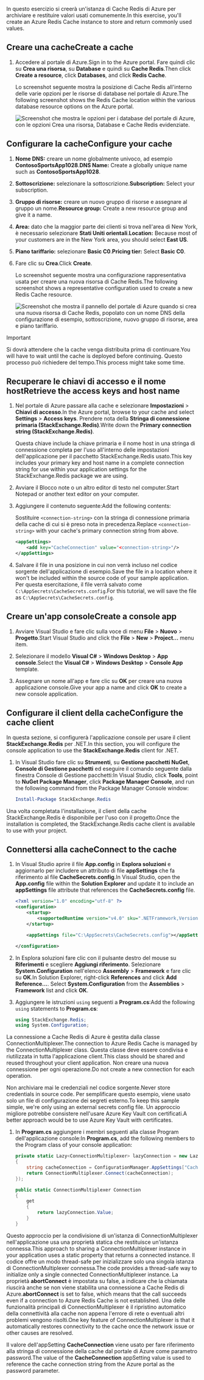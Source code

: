 <span data-ttu-id="b08f4-101">In questo esercizio si creerà un'istanza di Cache Redis di Azure per archiviare e restituire valori usati comunemente.</span><span class="sxs-lookup"><span data-stu-id="b08f4-101">In this exercise, you'll create an Azure Redis Cache instance to store and return commonly used values.</span></span>

## <a name="create-a-cache"></a><span data-ttu-id="b08f4-102">Creare una cache</span><span class="sxs-lookup"><span data-stu-id="b08f4-102">Create a cache</span></span>

1. <span data-ttu-id="b08f4-103">Accedere al portale di Azure.</span><span class="sxs-lookup"><span data-stu-id="b08f4-103">Sign in to the Azure portal.</span></span> <span data-ttu-id="b08f4-104">Fare quindi clic su **Crea una risorsa**, su **Database** e quindi su **Cache Redis**.</span><span class="sxs-lookup"><span data-stu-id="b08f4-104">Then click **Create a resource**, click **Databases**, and click **Redis Cache**.</span></span>

    <span data-ttu-id="b08f4-105">Lo screenshot seguente mostra la posizione di Cache Redis all'interno delle varie opzioni per le risorse di database nel portale di Azure.</span><span class="sxs-lookup"><span data-stu-id="b08f4-105">The following screenshot shows the Redis Cache location within the various database resource options on the Azure portal.</span></span>

    ![Screenshot che mostra le opzioni per i database del portale di Azure, con le opzioni Crea una risorsa, Database e Cache Redis evidenziate.](../media/4-create-a-cache-1.png)

## <a name="configure-your-cache"></a><span data-ttu-id="b08f4-107">Configurare la cache</span><span class="sxs-lookup"><span data-stu-id="b08f4-107">Configure your cache</span></span>

1. <span data-ttu-id="b08f4-108">**Nome DNS:** creare un nome globalmente univoco, ad esempio **ContosoSportsApp1028**.</span><span class="sxs-lookup"><span data-stu-id="b08f4-108">**DNS Name:** Create a globally unique name such as **ContosoSportsApp1028**.</span></span>

1. <span data-ttu-id="b08f4-109">**Sottoscrizione:** selezionare la sottoscrizione.</span><span class="sxs-lookup"><span data-stu-id="b08f4-109">**Subscription:** Select your subscription.</span></span>

1. <span data-ttu-id="b08f4-110">**Gruppo di risorse:** creare un nuovo gruppo di risorse e assegnare al gruppo un nome.</span><span class="sxs-lookup"><span data-stu-id="b08f4-110">**Resource group:** Create a new resource group and give it a name.</span></span>

1. <span data-ttu-id="b08f4-111">**Area:** dato che la maggior parte dei clienti si trova nell'area di New York, è necessario selezionare **Stati Uniti orientali**.</span><span class="sxs-lookup"><span data-stu-id="b08f4-111">**Location:** Because most of your customers are in the New York area, you should select **East US**.</span></span>

1. <span data-ttu-id="b08f4-112">**Piano tariffario:** selezionare **Basic C0**.</span><span class="sxs-lookup"><span data-stu-id="b08f4-112">**Pricing tier:** Select **Basic C0**.</span></span>

1. <span data-ttu-id="b08f4-113">Fare clic su **Crea**.</span><span class="sxs-lookup"><span data-stu-id="b08f4-113">Click **Create**.</span></span>

    <span data-ttu-id="b08f4-114">Lo screenshot seguente mostra una configurazione rappresentativa usata per creare una nuova risorsa di Cache Redis.</span><span class="sxs-lookup"><span data-stu-id="b08f4-114">The following screenshot shows a representative configuration used to create a new Redis Cache resource.</span></span>

    ![Screenshot che mostra il pannello del portale di Azure quando si crea una nuova risorsa di Cache Redis, popolato con un nome DNS della configurazione di esempio, sottoscrizione, nuovo gruppo di risorse, area e piano tariffario.](../media/4-create-a-cache-2.png)

> [!IMPORTANT]
> <span data-ttu-id="b08f4-116">Si dovrà attendere che la cache venga distribuita prima di continuare.</span><span class="sxs-lookup"><span data-stu-id="b08f4-116">You will have to wait until the cache is deployed before continuing.</span></span> <span data-ttu-id="b08f4-117">Questo processo può richiedere del tempo.</span><span class="sxs-lookup"><span data-stu-id="b08f4-117">This process might take some time.</span></span>

## <a name="retrieve-the-access-keys-and-host-name"></a><span data-ttu-id="b08f4-118">Recuperare le chiavi di accesso e il nome host</span><span class="sxs-lookup"><span data-stu-id="b08f4-118">Retrieve the access keys and host name</span></span>

1. <span data-ttu-id="b08f4-119">Nel portale di Azure passare alla cache e selezionare **Impostazioni** > **Chiavi di accesso**.</span><span class="sxs-lookup"><span data-stu-id="b08f4-119">In the Azure portal, browse to your cache and select **Settings** > **Access keys**.</span></span> <span data-ttu-id="b08f4-120">Prendere nota della **Stringa di connessione primaria (StackExchange.Redis)**.</span><span class="sxs-lookup"><span data-stu-id="b08f4-120">Write down the **Primary connection string (StackExchange.Redis)**.</span></span>

    <span data-ttu-id="b08f4-121">Questa chiave include la chiave primaria e il nome host in una stringa di connessione completa per l'uso all'interno delle impostazioni dell'applicazione per il pacchetto StackExchange.Redis usato.</span><span class="sxs-lookup"><span data-stu-id="b08f4-121">This key includes your primary key and host name in a complete connection string for use within your application settings for the StackExchange.Redis package we are using.</span></span>

1. <span data-ttu-id="b08f4-122">Avviare il Blocco note o un altro editor di testo nel computer.</span><span class="sxs-lookup"><span data-stu-id="b08f4-122">Start Notepad or another text editor on your computer.</span></span>

1. <span data-ttu-id="b08f4-123">Aggiungere il contenuto seguente:</span><span class="sxs-lookup"><span data-stu-id="b08f4-123">Add the following contents:</span></span>

    <span data-ttu-id="b08f4-124">Sostituire `<connection-string>` con la stringa di connessione primaria della cache di cui si è preso nota in precedenza.</span><span class="sxs-lookup"><span data-stu-id="b08f4-124">Replace `<connection-string>` with your cache's primary connection string from above.</span></span>

    ```xml
    <appSettings>
        <add key="CacheConnection" value="<connection-string>"/>
    </appSettings>
    ```

1. <span data-ttu-id="b08f4-125">Salvare il file in una posizione in cui non verrà incluso nel codice sorgente dell'applicazione di esempio.</span><span class="sxs-lookup"><span data-stu-id="b08f4-125">Save the file in a location where it won't be included within the source code of your sample application.</span></span> <span data-ttu-id="b08f4-126">Per questa esercitazione, il file verrà salvato come `C:\AppSecrets\CacheSecrets.config`.</span><span class="sxs-lookup"><span data-stu-id="b08f4-126">For this tutorial, we will save the file as `C:\AppSecrets\CacheSecrets.config`.</span></span>

## <a name="create-a-console-app"></a><span data-ttu-id="b08f4-127">Creare un'app console</span><span class="sxs-lookup"><span data-stu-id="b08f4-127">Create a console app</span></span>

1. <span data-ttu-id="b08f4-128">Avviare Visual Studio e fare clic sulla voce di menu **File** > **Nuovo** > **Progetto**.</span><span class="sxs-lookup"><span data-stu-id="b08f4-128">Start Visual Studio and click the **File** > **New** > **Project...** menu item.</span></span>

1. <span data-ttu-id="b08f4-129">Selezionare il modello **Visual C#** > **Windows Desktop** > **App console**.</span><span class="sxs-lookup"><span data-stu-id="b08f4-129">Select the **Visual C#** > **Windows Desktop** > **Console App** template.</span></span>

1. <span data-ttu-id="b08f4-130">Assegnare un nome all'app e fare clic su **OK** per creare una nuova applicazione console.</span><span class="sxs-lookup"><span data-stu-id="b08f4-130">Give your app a name and click **OK** to create a new console application.</span></span>

## <a name="configure-the-cache-client"></a><span data-ttu-id="b08f4-131">Configurare il client della cache</span><span class="sxs-lookup"><span data-stu-id="b08f4-131">Configure the cache client</span></span>

<span data-ttu-id="b08f4-132">In questa sezione, si configurerà l'applicazione console per usare il client **StackExchange.Redis** per .NET.</span><span class="sxs-lookup"><span data-stu-id="b08f4-132">In this section, you will configure the console application to use the **StackExchange.Redis** client for .NET.</span></span>

1. <span data-ttu-id="b08f4-133">In Visual Studio fare clic su **Strumenti**, su **Gestione pacchetti NuGet**, **Console di Gestione pacchetti** ed eseguire il comando seguente dalla finestra Console di Gestione pacchetti:</span><span class="sxs-lookup"><span data-stu-id="b08f4-133">In Visual Studio, click **Tools**, point to **NuGet Package Manager**, click **Package Manager Console**, and run the following command from the Package Manager Console window:</span></span>

    ```powershell
    Install-Package StackExchange.Redis
    ```

<span data-ttu-id="b08f4-134">Una volta completata l'installazione, il client della cache StackExchange.Redis è disponibile per l'uso con il progetto.</span><span class="sxs-lookup"><span data-stu-id="b08f4-134">Once the installation is completed, the StackExchange.Redis cache client is available to use with your project.</span></span>

## <a name="connect-to-the-cache"></a><span data-ttu-id="b08f4-135">Connettersi alla cache</span><span class="sxs-lookup"><span data-stu-id="b08f4-135">Connect to the cache</span></span>

1. <span data-ttu-id="b08f4-136">In Visual Studio aprire il file **App.config** in **Esplora soluzioni** e aggiornarlo per includere un attributo di file **appSettings** che fa riferimento al file **CacheSecrets.config**.</span><span class="sxs-lookup"><span data-stu-id="b08f4-136">In Visual Studio, open the **App.config** file within the **Solution Explorer** and update it to include an **appSettings** file attribute that references the **CacheSecrets.config** file.</span></span>

    ```xml
    <?xml version="1.0" encoding="utf-8" ?>
    <configuration>
        <startup>
            <supportedRuntime version="v4.0" sku=".NETFramework,Version=v4.7.1" />
        </startup>

        <appSettings file="C:\AppSecrets\CacheSecrets.config"></appSettings>

    </configuration>
    ```

1. <span data-ttu-id="b08f4-137">In Esplora soluzioni fare clic con il pulsante destro del mouse su **Riferimenti** e scegliere **Aggiungi riferimento**. Selezionare **System.Configuration** nell'elenco **Assembly** > **Framework** e fare clic su **OK**.</span><span class="sxs-lookup"><span data-stu-id="b08f4-137">In Solution Explorer, right-click **References** and click **Add Reference...**. Select **System.Configuration** from the **Assemblies** > **Framework** list and click **OK**.</span></span>

1. <span data-ttu-id="b08f4-138">Aggiungere le istruzioni `using` seguenti a **Program.cs**:</span><span class="sxs-lookup"><span data-stu-id="b08f4-138">Add the following `using` statements to **Program.cs**:</span></span>

    ```csharp
    using StackExchange.Redis;
    using System.Configuration;
    ```

<span data-ttu-id="b08f4-139">La connessione a Cache Redis di Azure è gestita dalla classe ConnectionMultiplexer.</span><span class="sxs-lookup"><span data-stu-id="b08f4-139">The connection to Azure Redis Cache is managed by the ConnectionMultiplexer class.</span></span> <span data-ttu-id="b08f4-140">Questa classe deve essere condivisa e riutilizzata in tutta l'applicazione client.</span><span class="sxs-lookup"><span data-stu-id="b08f4-140">This class should be shared and reused throughout your client application.</span></span> <span data-ttu-id="b08f4-141">Non creare una nuova connessione per ogni operazione.</span><span class="sxs-lookup"><span data-stu-id="b08f4-141">Do not create a new connection for each operation.</span></span>

<span data-ttu-id="b08f4-142">Non archiviare mai le credenziali nel codice sorgente.</span><span class="sxs-lookup"><span data-stu-id="b08f4-142">Never store credentials in source code.</span></span> <span data-ttu-id="b08f4-143">Per semplificare questo esempio, viene usato solo un file di configurazione dei segreti esterno.</span><span class="sxs-lookup"><span data-stu-id="b08f4-143">To keep this sample simple, we're only using an external secrets config file.</span></span> <span data-ttu-id="b08f4-144">Un approccio migliore potrebbe consistere nell'usare Azure Key Vault con certificati.</span><span class="sxs-lookup"><span data-stu-id="b08f4-144">A better approach would be to use Azure Key Vault with certificates.</span></span>

1. <span data-ttu-id="b08f4-145">In **Program.cs** aggiungere i membri seguenti alla classe Program dell'applicazione console:</span><span class="sxs-lookup"><span data-stu-id="b08f4-145">In **Program.cs**, add the following members to the Program class of your console application:</span></span>

    ```csharp
    private static Lazy<ConnectionMultiplexer> lazyConnection = new Lazy<ConnectionMultiplexer>(() =>
    {
        string cacheConnection = ConfigurationManager.AppSettings["CacheConnection"].ToString();
        return ConnectionMultiplexer.Connect(cacheConnection);
    });

    public static ConnectionMultiplexer Connection
    {
        get
        {
            return lazyConnection.Value;
        }
    }
    ```

<span data-ttu-id="b08f4-146">Questo approccio per la condivisione di un'istanza di ConnectionMultiplexer nell'applicazione usa una proprietà statica che restituisce un'istanza connessa.</span><span class="sxs-lookup"><span data-stu-id="b08f4-146">This approach to sharing a ConnectionMultiplexer instance in your application uses a static property that returns a connected instance.</span></span> <span data-ttu-id="b08f4-147">Il codice offre un modo thread-safe per inizializzare solo una singola istanza di ConnectionMultiplexer connessa.</span><span class="sxs-lookup"><span data-stu-id="b08f4-147">The code provides a thread-safe way to initialize only a single connected ConnectionMultiplexer instance.</span></span> <span data-ttu-id="b08f4-148">La proprietà **abortConnect** è impostata su false, a indicare che la chiamata riuscirà anche se non viene stabilita una connessione a Cache Redis di Azure.</span><span class="sxs-lookup"><span data-stu-id="b08f4-148">**abortConnect** is set to false, which means that the call succeeds even if a connection to Azure Redis Cache is not established.</span></span> <span data-ttu-id="b08f4-149">Una delle funzionalità principali di ConnectionMultiplexer è il ripristino automatico della connettività alla cache non appena l'errore di rete o eventuali altri problemi vengono risolti.</span><span class="sxs-lookup"><span data-stu-id="b08f4-149">One key feature of ConnectionMultiplexer is that it automatically restores connectivity to the cache once the network issue or other causes are resolved.</span></span>

<span data-ttu-id="b08f4-150">Il valore dell'appSetting **CacheConnection** viene usato per fare riferimento alla stringa di connessione della cache dal portale di Azure come parametro password.</span><span class="sxs-lookup"><span data-stu-id="b08f4-150">The value of the **CacheConnection** appSetting value is used to reference the cache connection string from the Azure portal as the password parameter.</span></span>
